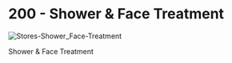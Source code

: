 # 200 - Shower & Face Treatment

![Stores-Shower_Face-Treatment](https://user-images.githubusercontent.com/1499433/233927253-2e0351ef-234d-44ee-acf2-810d58358e66.png)

Shower & Face Treatment

